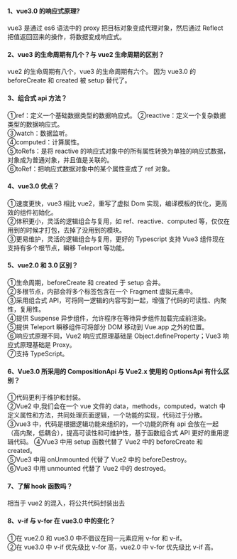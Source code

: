 #### 1、vue3.0 的响应式原理?

vue3 是通过 es6 语法中的 proxy 把目标对象变成代理对象，然后通过 Reflect 把值返回回来的操作，将数据变成响应式。

#### 2、vue3 的生命周期有几个？与 vue2 生命周期的区别？

vue2 的生命周期有八个，vue3 的生命周期有六个。
因为 vue3.0 的 beforeCreate 和 created 被 setup 替代了。

#### 3、组合式 api 方法？

①ref：定义一个基础数据类型的数据响应式。
②reactive：定义一个复杂数据类型的数据响应式。  
③watch：数据监听。  
④computed：计算属性。  
⑤toRefs：是将 reactive 的响应式对象中的所有属性转换为单独的响应式数据，对象成为普通对象，并且值是关联的。  
⑥toRef：把响应式数据对象中的某个属性变成了 ref 对象。

#### 4、vue3.0 优点？

①速度更快，vue3 相比 vue2，重写了虚拟 Dom 实现，编译模板的优化，更高效的组件初始化。  
②体积更小，灵活的逻辑组合与复用，如 ref、reactive、computed 等，仅仅在用到的时候才打包，去掉了没用到的模块。  
③更易维护，灵活的逻辑组合与复用，更好的 Typescript 支持 Vue3 组件现在支持有多个根节点，瞬移 Teleport 等功能。

#### 5、vue2.0 和 3.0 区别？

①生命周期，beforeCreate 和 created 于 setup 合并。  
②多根节点，内部会将多个标签包含在一个 Fragment 虚拟元素中。  
③采用组合式 API，可将同一逻辑的内容写到一起，增强了代码的可读性、内聚性，复用性。  
④提供 Suspense 异步组件，允许程序在等待异步组件加载完成前渲染。  
⑤提供 Teleport 瞬移组件可将部分 DOM 移动到 Vue.app 之外的位置。  
⑥响应式原理不同，Vue2 响应式原理基础是 Object.defineProperty；Vue3 响应式原理基础是 Proxy。  
⑦支持 TypeScript。

#### 6、Vue3.0 所采用的 CompositionApi 与 Vue2.x 使用的 OptionsApi 有什么区别？

①代码更利于维护和封装。  
②Vue2 中,我们会在一个 vue 文件的 data，methods，computed，watch
中定义属性和方法，共同处理页面逻辑，一个功能的实现，代码过于分散。    
③vue3 中，代码是根据逻辑功能来组织的，一个功能的所有 api 会放在一起（高内聚，低耦合），提高可读性和可维护性，基于函数组合式 API
更好的重用逻辑代码。
④Vue3 中用 setup 函数代替了 Vue2 中的 beforeCreate 和 created。  
⑤Vue3 中用 onUnmounted 代替了 Vue2 中的 beforeDestroy。  
⑥Vue3 中用 unmounted 代替了 Vue2 中的 destroyed。

#### 7、了解 hook 函数吗？

相当于 vue2 的混入，将公共代码封装出去

#### 8、v-if 与 v-for 在 vue3.0 中的变化？

①在 vue2.0 和 vue3.0 中不倡议在同一元素应用 v-for 和 v-if。  
②在 vue3.0 中 v-if 优先级比 v-for 高，vue2.0 中 v-for 优先级比 v-if 高。